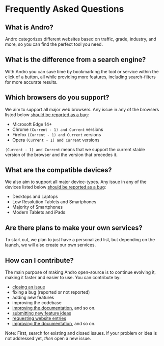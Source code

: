 <!-- SPDX-License-Identifier: MIT -->

# Frequently Asked Questions

## What is Andro?

Andro categorizes different websites based on traffic, grade,
industry, and more, so you can find the perfect tool you need.

## What is the difference from a search engine?

With Andro you can save time by bookmarking the tool
or service within the click of a button, all while providing more features,
including search-filters for more accurate results.

## Which browsers do you support?

We aim to support all major web browsers. Any issue in any of the browsers listed below
[should be reported as a bug](https://github.com/CMihai99/andro/issues/new?assignees=&labels=bug&template=bug_report.md&title=%5BBug%5D):

- Microsoft Edge 14+
- Chrome ``(Current - 1) and Current`` versions
- Firefox ``(Current - 1) and Current`` versions
- Opera ``(Current - 1) and Current`` versions

``(Current - 1) and Current`` means that we support the current stable version
of the browser and the version that precedes it.

## What are the compatible devices?

We also aim to support all major device-types. Any issue in any of the devices listed below
[should be reported as a bug](https://github.com/CMihai99/andro/issues/new?assignees=&labels=bug&template=bug_report.md&title=%5BBug%5D):

- Desktops and Laptops
- Low Resolution Tablets and Smartphones
- Majority of Smartphones
- Modern Tablets and iPads

## Are there plans to make your own services?

To start out, we plan to just have a personalized list,
but depending on the launch, we will also create our own services.

## How can I contribute?

The main purpose of making Andro open-source is to continue evolving it,
making it faster and easier to use.
You can contribute by:

- [closing an issue](https://github.com/CMihai99/andro/issues?q=is%3Aissue+is%3Aopen+)
- fixing a bug (reported or not reported)
- adding new features
- improving the codebase
- [improving the documentation](https://github.com/CMihai99/andro/tree/main/Documentation), and so on.
- [submitting new feature ideas](https://github.com/CMihai99/andro/issues/new?assignees=&labels=feature&template=feature_request.md&title=(Feature))
- [requesting website entries](https://github.com/CMihai99/andro/issues/new?assignees=&labels=website&template=website_request.md&title=(Website))
- [improving the documentation](https://github.com/CMihai99/andro/tree/main/Documentation), and so on.

Note: First, search for existing and closed issues.
If your problem or idea is not addressed yet, *then* open a new issue.